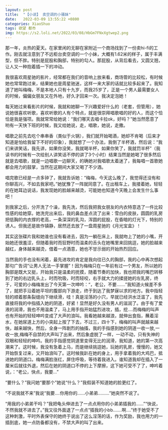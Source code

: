 ```yaml
---
layout: post
title:  "【小说】 卖空调的小骚妹"
date:   2022-03-09 13:55:22 +0800
categories: XiaoShuo
tags: 欲望 都市
img: https://s2.loli.net/2022/03/08/HbGm7FNxXgtwep2.png
---
```

那一年，炎热的夏天。在家里闲的无聊在家附近一个商场找到了一份卖hi-fi的工作。刚去就注意到了不远柜台卖空调的一个小妹，大概有1.62米的样子，属于丰满型，但不胖。特别是屁股和胸部，特别的勾人。那屁股，从背后看去，又圆又翘，让人又一种抱着插一下的冲动。

我很喜欢周星驰的影片，经常都在我们的音响上放来看，商场管的比较松，有时候她也常常跑过来，结果她也是周星驰迷，这样一来大家的话就比较多起来了。我知道了她叫梅梅，不是本地人只有十九岁，而我25岁了，正是一个男人最需要女人的时候，偏偏女朋友又在外地，好久才回来一次。我决定泡她！

每天她过来看影片的时候，我就和她聊一下兴趣爱好什么的（老套，但管用），她说她很喜欢听歌，喜欢听歌的人有个特点，就是很崇拜唱歌唱的好的人，而这个恰恰是我是强项。我就常常给她说：“我们哪天去唱卡拉ok，好吗？”她当然愿意了哟有一天快下班的时候，我又给她说，走，唱歌，她说，走撒。

唱歌之前先去吃个串串香（类似于火锅），我们就开始喝酒，她却不肯喝（后来才知道是怕给我留下不好的印象），我就想了一个办法，我倒了半杯酒，然后说：“我们来讲笑话，我先讲，如果你没笑，我就喝半杯，如果你笑了，我就罚半杯”（我读书的时候有一次给别人讲笑话不停的讲了3个小时）结果当然是她喝了很多然后就是去唱歌，就是一边唱歌一边聊天，的确她对我唱歌太着迷了，我每唱一首歌她都会用力的鼓掌，当然在这期间大家又喝了不少酒。

唱完歌已经是一点多钟了，我就告诉她：“梅梅，今天这么晚了，我觉得还没有和你聊高兴，不如去我家吧。”她犹豫了一阵就同意了。在出租车上，我搂着她，轻轻的在她耳边说话，我发现她的脸越来越烫，可能她也知道今天晚上会发生什么事吧！

到我家之后，分开洗了个澡，我先洗，然后我把我女朋友的内衣特意选了一件比较性感的给她穿。她洗完出来后，我的鼻血差点流了出来：雪白的皮肤，圆圆的乳房把低胸的内衣撑的老高，一条深深的乳沟，浑圆的屁股，在昏暗的灯光下，特别的诱人。但我还是故作镇静，居然还去放了一盘周星驰的《月光宝盒》！

其实这张碟片我和她谁也没有看进去，因为一躺在床上，我就吻上了她的小嘴，开始她还很羞涩，但随着我时而狂野时而温柔的舌头在她嘴里来回挑逗，她的脸越来越红，身体越来越烫，借着一点酒意，她也不甘示弱的开始热烈回应。

当然我的手也没有闲着，最先进攻的肯定是我向往已久的胸部，我的心中再次想起那句广告词“让男人无法一手掌握”！因为梅梅只在一年前有过一个男友，所以她的胸部是既大又挺，开始我只是温柔的抚摸，随着节奏的加快，我也把我的嘴巴转移到了她的右边乳头上，时而吮吸，时而轻咬，右手就大力的揉搓她的左乳房，终于，可爱的小梅梅发出了今天第一次呻吟：“，老公，不要…….”我知道火候差不多了，就把手沿着她平坦的腹部向下游走，终于到达了我梦寐以求的地方。我中指轻轻的顺着那条裂缝向下继续滑，哇！真是淫荡的小穴，早就已经洪水泛滥了，我先直接将我的中指插入她的阴道，好紧！显然是好久没有男人的滋润了。由于有了爱液的润滑，我也不用温柔了，马上用手指开始猛烈进攻，插，挖….而梅梅的叫声也有开始的轻轻呻吟变成了大声的浪叫。我看她越来越浪，就伸出食指，蘸着淫水，在她尿道上方的小突起上按了下去，不过三，四十下，梅梅的叫声就越来越快，越来越快，然后，全身一阵剧烈的抽搐，我的手指感到她的阴道一收一放,一收一放,梅梅不自禁的大声叫了出来，然后象虚脱了一样，一动不动，只有失神的双眼和轻轻的呻吟。我的手指感觉阴道里变得无比的润滑，我知道，她的第一次高潮来了。这时候，我没有急着上马，而是继续挑逗她，玩她的乳房，慢慢的，她又开始恢复过来，又开始浪叫了。这时候我趴在她的身上，用手拿着我的大鸡巴，抵进她的阴道口。梅梅满脸涨红，屏住呼吸，等待着我进入。谁知道我却在插入了一厘米后就往外退，然后在她的阴道口不停的上下摩擦，这下她可受不了了，呻吟着说，：“老公，快点，我要…”

“要什么？”我问她“要那个”她说“什么？”我假装不知道她的脸更红了。

“不说我就不来”我说“我要….你用你的……小弟弟………”她突然不说了。

“用我的小弟弟干吗？”我把龟头伸进去了一点点用你的小弟弟插我的……”“快说，不然我就不进去了。”我又往外面退了一点点“插我的小bb…….啊….”终于她受不了这种刺激，平时外表保守的她终于说出了这么淫荡的话，作为奖励，我也用力的一插到底，她一点防备都没有，不禁大声的叫了出来。